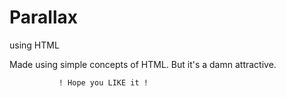 # Parallax
using HTML

Made using simple concepts of HTML. But it's a damn attractive.

               ! Hope you LIKE it !
